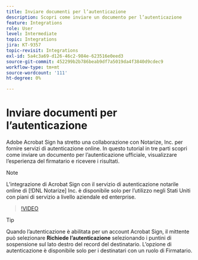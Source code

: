```yaml
---
title: Inviare documenti per l’autenticazione
description: Scopri come inviare un documento per l’autenticazione
feature: Integrations
role: User
level: Intermediate
topic: Integrations
jira: KT-9357
topic-revisit: Integrations
exl-id: 5a4c3a69-d126-46c2-984e-623516e0eed3
source-git-commit: 452299b2b786beab9df7a5019da4f3840d9cdec9
workflow-type: tm+mt
source-wordcount: '111'
ht-degree: 0%

---
```


# Inviare documenti per l’autenticazione

Adobe Acrobat Sign ha stretto una collaborazione con Notarize, Inc. per fornire servizi di autenticazione online. In questo tutorial in tre parti scopri come inviare un documento per l’autenticazione ufficiale, visualizzare l’esperienza del firmatario e ricevere i risultati.

>[!NOTE]
>
>L’integrazione di Acrobat Sign con il servizio di autenticazione notarile online di [!DNL Notarize] Inc. è disponibile solo per l’utilizzo negli Stati Uniti con piani di servizio a livello aziendale ed enterprise.

>[!VIDEO](https://video.tv.adobe.com/v/341029?quality=12&learn=on&hidetitle=true)

>[!TIP]
>
>Quando l’autenticazione è abilitata per un account Acrobat Sign, il mittente può selezionare **Richiede l’autenticazione** selezionando i puntini di sospensione sul lato destro del record del destinatario. L’opzione di autenticazione è disponibile solo per i destinatari con un ruolo di Firmatario.
